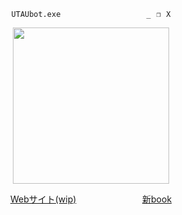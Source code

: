 <p align="center">
  <code>UTAUbot.exe ⠀ ⠀ ⠀⠀ ⠀  ⠀⠀⠀⠀⠀ _⠀❐⠀X</code>
</p>
<p align="center">
<img src="https://files.catbox.moe/c7uann.png" width="250px">
</p>
<p align="center">
  <a href="https://utaubot.github.io/">Webサイト(wip)</a> ⠀ ⠀⠀⠀⠀ ⠀ ⠀ ⠀
  <a href="https://miku.atabook.org/">新book</a>
<p>
